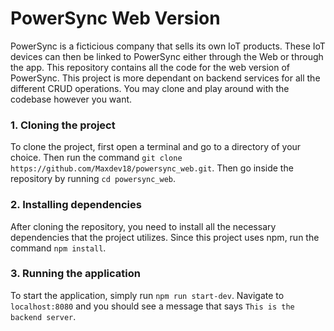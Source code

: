 # PowerSync Web Version
PowerSync is a ficticious company that sells its own IoT products. These IoT devices can then be linked to PowerSync either through the Web or through the app. This repository contains all the code for the web version of PowerSync. This project is more dependant on backend services for all the different CRUD operations. You may clone and play around with the codebase however you want.

### 1. Cloning the project
To clone the project, first open a terminal and go to a directory of your choice. Then run the command `git clone https://github.com/Maxdev18/powersync_web.git`. Then go inside the repository by running `cd powersync_web`.

### 2. Installing dependencies
After cloning the repository, you need to install all the necessary dependencies that the project utilizes. Since this project uses npm, run the command `npm install`.

### 3. Running the application
To start the application, simply run `npm run start-dev`. Navigate to `localhost:8080` and you should see a message that says `This is the backend server`.